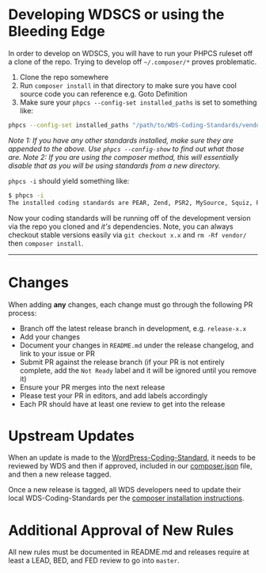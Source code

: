 # Developing WDSCS or using the Bleeding Edge

In order to develop on WDSCS, you will have to run your PHPCS ruleset off a clone of the repo. Trying to develop off `~/.composer/*` proves problematic.

1. Clone the repo somewhere
2. Run `composer install` in that directory to make sure you have cool source code you can reference e.g. Goto Definition
2. Make sure your `phpcs --config-set installed_paths` is set to something like:

```bash
phpcs --config-set installed_paths "/path/to/WDS-Coding-Standards/vendor/wp-coding-standards/wpcs,/path/to/WDS-Coding-Standards"
```

_Note 1: If you have any other standards installed, make sure they are appended to the above. Use `phpcs --config-show` to find out what those are._
_Note 2: If you are using the composer method, this will essentially disable that as you will be using standards from a new directory._

`phpcs -i` should yield something like:

```bash
$ phpcs -i
The installed coding standards are PEAR, Zend, PSR2, MySource, Squiz, PSR1, WordPress-VIP, WordPress, WordPress-Extra, WordPress-Docs, WordPress-Core and WebDevStudios
```

Now your coding standards will be running off of the development version via the repo you cloned and _it's_ dependencies. Note, you can always checkout stable versions easily via `git checkout x.x` and `rm -Rf vendor/` then `composer install`.

_________________

# Changes

When adding __any__ changes, each change must go through the following PR process:

- Branch off the latest release branch in development, e.g. `release-x.x`
- Add your changes
- Document your changes in `README.md` under the release changelog, and link to your issue or PR
- Submit PR against the release branch (if your PR is not entirely complete, add the `Not Ready` label and it will be ignored until you remove it)
- Ensure your PR merges into the next release
- Please test your PR in editors, and add labels accordingly
- Each PR should have at least one review to get into the release

# Upstream Updates

When an update is made to the [WordPress-Coding-Standard](https://github.com/WordPress-Coding-Standards/WordPress-Coding-Standards/releases), it needs to be reviewed by WDS and then if approved, included in our [composer.json](https://github.com/WebDevStudios/WDS-Coding-Standards/blob/master/composer.json) file, and then a new release tagged.

Once a new release is tagged, all WDS developers need to update their local WDS-Coding-Standards per the [composer installation instructions](https://github.com/WebDevStudios/WDS-Coding-Standards/wiki/Installation#composer).

# Additional Approval of New Rules

All new rules must be documented in README.md and releases require at least a LEAD, BED, and FED review to go into `master`.
